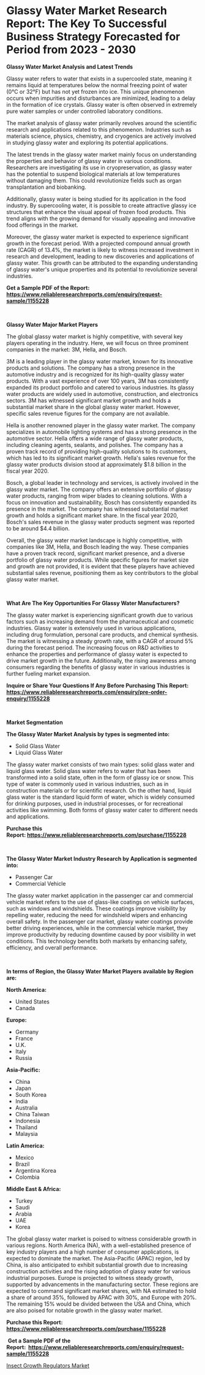 <p><h1>Glassy Water Market Research Report: The Key To Successful Business Strategy Forecasted for Period from 2023 - 2030</h1></p><p><strong>Glassy Water Market Analysis and Latest Trends</strong></p>
<p><p>Glassy water refers to water that exists in a supercooled state, meaning it remains liquid at temperatures below the normal freezing point of water (0°C or 32°F) but has not yet frozen into ice. This unique phenomenon occurs when impurities and disturbances are minimized, leading to a delay in the formation of ice crystals. Glassy water is often observed in extremely pure water samples or under controlled laboratory conditions.</p><p>The market analysis of glassy water primarily revolves around the scientific research and applications related to this phenomenon. Industries such as materials science, physics, chemistry, and cryogenics are actively involved in studying glassy water and exploring its potential applications.</p><p>The latest trends in the glassy water market mainly focus on understanding the properties and behavior of glassy water in various conditions. Researchers are investigating its use in cryopreservation, as glassy water has the potential to suspend biological materials at low temperatures without damaging them. This could revolutionize fields such as organ transplantation and biobanking.</p><p>Additionally, glassy water is being studied for its application in the food industry. By supercooling water, it is possible to create attractive glassy ice structures that enhance the visual appeal of frozen food products. This trend aligns with the growing demand for visually appealing and innovative food offerings in the market.</p><p>Moreover, the glassy water market is expected to experience significant growth in the forecast period. With a projected compound annual growth rate (CAGR) of 13.4%, the market is likely to witness increased investment in research and development, leading to new discoveries and applications of glassy water. This growth can be attributed to the expanding understanding of glassy water's unique properties and its potential to revolutionize several industries.</p></p>
<p><strong>Get a Sample PDF of the Report:&nbsp; <a href="https://www.reliableresearchreports.com/enquiry/request-sample/1155228">https://www.reliableresearchreports.com/enquiry/request-sample/1155228</a></strong></p>
<p>&nbsp;</p>
<p><strong>Glassy Water Major Market Players</strong></p>
<p><p>The global glassy water market is highly competitive, with several key players operating in the industry. Here, we will focus on three prominent companies in the market: 3M, Hella, and Bosch.</p><p>3M is a leading player in the glassy water market, known for its innovative products and solutions. The company has a strong presence in the automotive industry and is recognized for its high-quality glassy water products. With a vast experience of over 100 years, 3M has consistently expanded its product portfolio and catered to various industries. Its glassy water products are widely used in automotive, construction, and electronics sectors. 3M has witnessed significant market growth and holds a substantial market share in the global glassy water market. However, specific sales revenue figures for the company are not available.</p><p>Hella is another renowned player in the glassy water market. The company specializes in automobile lighting systems and has a strong presence in the automotive sector. Hella offers a wide range of glassy water products, including cleaning agents, sealants, and polishes. The company has a proven track record of providing high-quality solutions to its customers, which has led to its significant market growth. Hella's sales revenue for the glassy water products division stood at approximately $1.8 billion in the fiscal year 2020.</p><p>Bosch, a global leader in technology and services, is actively involved in the glassy water market. The company offers an extensive portfolio of glassy water products, ranging from wiper blades to cleaning solutions. With a focus on innovation and sustainability, Bosch has consistently expanded its presence in the market. The company has witnessed substantial market growth and holds a significant market share. In the fiscal year 2020, Bosch's sales revenue in the glassy water products segment was reported to be around $4.4 billion.</p><p>Overall, the glassy water market landscape is highly competitive, with companies like 3M, Hella, and Bosch leading the way. These companies have a proven track record, significant market presence, and a diverse portfolio of glassy water products. While specific figures for market size and growth are not provided, it is evident that these players have achieved substantial sales revenue, positioning them as key contributors to the global glassy water market.</p></p>
<p>&nbsp;</p>
<p><strong>What Are The Key Opportunities For Glassy Water Manufacturers?</strong></p>
<p><p>The glassy water market is experiencing significant growth due to various factors such as increasing demand from the pharmaceutical and cosmetic industries. Glassy water is extensively used in various applications, including drug formulation, personal care products, and chemical synthesis. The market is witnessing a steady growth rate, with a CAGR of around 5% during the forecast period. The increasing focus on R&D activities to enhance the properties and performance of glassy water is expected to drive market growth in the future. Additionally, the rising awareness among consumers regarding the benefits of glassy water in various industries is further fueling market expansion.</p></p>
<p><strong>Inquire or Share Your Questions If Any Before Purchasing This Report: <a href="https://www.reliableresearchreports.com/enquiry/pre-order-enquiry/1155228">https://www.reliableresearchreports.com/enquiry/pre-order-enquiry/1155228</a></strong></p>
<p>&nbsp;</p>
<p><strong>Market Segmentation</strong></p>
<p><strong>The Glassy Water Market Analysis by types is segmented into:</strong></p>
<p><ul><li>Solid Glass Water</li><li>Liquid Glass Water</li></ul></p>
<p><p>The glassy water market consists of two main types: solid glass water and liquid glass water. Solid glass water refers to water that has been transformed into a solid state, often in the form of glassy ice or snow. This type of water is commonly used in various industries, such as in construction materials or for scientific research. On the other hand, liquid glass water is the standard liquid form of water, which is widely consumed for drinking purposes, used in industrial processes, or for recreational activities like swimming. Both forms of glassy water cater to different needs and applications.</p></p>
<p><strong>Purchase this Report:&nbsp;<a href="https://www.reliableresearchreports.com/purchase/1155228">https://www.reliableresearchreports.com/purchase/1155228</a></strong></p>
<p>&nbsp;</p>
<p><strong>The Glassy Water Market Industry Research by Application is segmented into:</strong></p>
<p><ul><li>Passenger Car</li><li>Commercial Vehicle</li></ul></p>
<p><p>The glassy water market application in the passenger car and commercial vehicle market refers to the use of glass-like coatings on vehicle surfaces, such as windows and windshields. These coatings improve visibility by repelling water, reducing the need for windshield wipers and enhancing overall safety. In the passenger car market, glassy water coatings provide better driving experiences, while in the commercial vehicle market, they improve productivity by reducing downtime caused by poor visibility in wet conditions. This technology benefits both markets by enhancing safety, efficiency, and overall performance.</p></p>
<p>&nbsp;</p>
<p><strong>In terms of Region, the Glassy Water Market Players available by Region are:</strong></p>
<p>
    <p> <strong> North America: </strong>
        <ul>
            <li>United States</li>
            <li>Canada</li>
        </ul>
        </p> 
    <p> <strong> Europe: </strong>
        <ul>
            <li>Germany</li>
            <li>France</li>
            <li>U.K.</li>
            <li>Italy</li>
            <li>Russia</li>
        </ul>
        </p> 
    <p> <strong> Asia-Pacific: </strong>
        <ul>
            <li>China</li>
            <li>Japan</li>
            <li>South Korea</li>
            <li>India</li>
            <li>Australia</li>
            <li>China Taiwan</li>
            <li>Indonesia</li>
            <li>Thailand</li>
            <li>Malaysia</li>
        </ul>
        </p> 
    <p> <strong> Latin America: </strong>
        <ul>
            <li>Mexico</li>
            <li>Brazil</li>
            <li>Argentina Korea</li>
            <li>Colombia</li>
        </ul>
        </p> 
    <p> <strong> Middle East & Africa: </strong>
        <ul>
            <li>Turkey</li>
            <li>Saudi</li>
            <li>Arabia</li>
            <li>UAE</li>
            <li>Korea</li>
        </ul>
    </p>
    </p>
<p><p>The global glassy water market is poised to witness considerable growth in various regions. North America (NA), with a well-established presence of key industry players and a high number of consumer applications, is expected to dominate the market. The Asia-Pacific (APAC) region, led by China, is also anticipated to exhibit substantial growth due to increasing construction activities and the rising adoption of glassy water for various industrial purposes. Europe is projected to witness steady growth, supported by advancements in the manufacturing sector. These regions are expected to command significant market shares, with NA estimated to hold a share of around 35%, followed by APAC with 30%, and Europe with 20%. The remaining 15% would be divided between the USA and China, which are also poised for notable growth in the glassy water market.</p></p>
<p><strong>Purchase this Report: <a href="https://www.reliableresearchreports.com/purchase/1155228">https://www.reliableresearchreports.com/purchase/1155228</a></strong></p>
<p>&nbsp;<strong>Get a Sample PDF of the Report:&nbsp;&nbsp;<a href="https://www.reliableresearchreports.com/enquiry/request-sample/1155228">https://www.reliableresearchreports.com/enquiry/request-sample/1155228</a></strong></p>
<p><strong></strong></p>
<p><p><a href="https://github.com/RickHolmes3/Market-Research-Report-List-2/blob/main/insect-growth-regulators-market.md">Insect Growth Regulators Market</a></p></p>